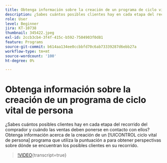 ```yaml
---
title: Obtenga información sobre la creación de un programa de ciclo vital de persona
description: ¿Sabes cuántos posibles clientes hay en cada etapa del recorrido del comprador y cuándo las ventas deben ponerse en contacto con ellos? Obtenga información acerca de la creación de un [!UICONTROL ciclo vital de persona] programa que utiliza la puntuación a para obtener perspectivas sobre dónde se encuentran los posibles clientes en su recorrido.
role: User
level: Beginner
jira: KT-10738
thumbnail: 345422.jpeg
exl-id: 2ccb3cb4-3f4f-415c-b592-7504903f0d81
feature: Programs
source-git-commit: b614aa134ee0ccbbfd70c6ab73339287d6ebb27a
workflow-type: tm+mt
source-wordcount: '100'
ht-degree: 0%

---
```


# Obtenga información sobre la creación de un programa de ciclo vital de persona

¿Sabes cuántos posibles clientes hay en cada etapa del recorrido del comprador y cuándo las ventas deben ponerse en contacto con ellos? Obtenga información acerca de la creación de un [!UICONTROL ciclo vital de persona] programa que utiliza la puntuación a para obtener perspectivas sobre dónde se encuentran los posibles clientes en su recorrido.

>[!VIDEO](https://video.tv.adobe.com/v/345422/?quality=12&learn=on){transcript=true}

